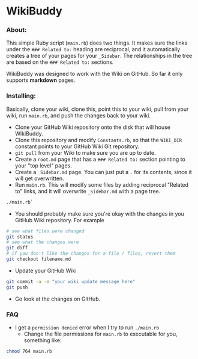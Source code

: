 WikiBuddy
=========

### About:

This simple Ruby script (`main.rb`) does two things. It makes sure the links under the `### Related to:` heading
are reciprocal, and it automatically creates a tree of your pages for your `_Sidebar`. The relationships in the tree
are based on the `### Related to:` sections. 

WikiBuddy was designed to work with the Wiki on GitHub. So far it only supports **markdown** pages.

### Installing:

Basically, clone your wiki, clone this, point this to your wiki, pull from your wiki, run `main.rb`, 
and push the changes back to your wiki.

* Clone your GitHub Wiki repository onto the disk that will house WikiBuddy.
* Clone this repository and modify `Constants.rb`, so that the `WIKI_DIR` constant points to your GitHub Wiki Git repository.
* `git pull` from your Wiki to make sure you are up to date.
* Create a `root.md` page that has a `### Related to:` section pointing to your "top level" pages.
* Create a `_Sidebar.md` page. You can just put a `.` for its contents, since it will get overwritten.
* Run `main.rb`. This will modify some files by adding reciprocal "Related to" links, and it will overwrite
`_Sidebar.md` with a page tree.

```bash
./main.rb`
```
* You should probably make sure you're okay with the changes in you GitHub Wiki repository. For example  

```bash
# see what files were changed
git status
# see what the changes were
git diff
# if you don't like the changes for a file / files, revert them
git checkout filename.md
```
* Update your GitHub Wiki

```bash
git commit -a -m "your wiki update message here"
git push
```
* Go look at the changes on GitHub.

### FAQ

* I get a `permission denied` error when I try to run `./main.rb`
    * Change the file permissions for `main.rb` to executable for you, something like:

```bash
chmod 764 main.rb
```